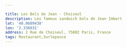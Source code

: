 ```yaml
---

title: Les Bols de Jean - Choiseul
description: Les fameux sandwich bols de Jean Imbert
lat: '48.8689438'
lon: '2.336031'
address: 2 Rue de Choiseul, 75002 Paris, France
tags: Restaurant,Surlepouce
---
```

